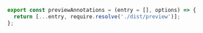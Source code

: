 ```js filename="preset.js" renderer="common" language="js"
export const previewAnnotations = (entry = [], options) => {
  return [...entry, require.resolve('./dist/preview')];
};
```

